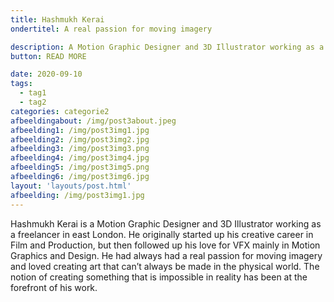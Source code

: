 ```yaml
---
title: Hashmukh Kerai
ondertitel: A real passion for moving imagery

description: A Motion Graphic Designer and 3D Illustrator working as a freelancer in east London.
button: READ MORE

date: 2020-09-10
tags:
  - tag1
  - tag2
categories: categorie2
afbeeldingabout: /img/post3about.jpeg
afbeelding1: /img/post3img1.jpg
afbeelding2: /img/post3img2.jpg
afbeelding3: /img/post3img3.png
afbeelding4: /img/post3img4.jpg
afbeelding5: /img/post3img5.png
afbeelding6: /img/post3img6.jpg
layout: 'layouts/post.html'
afbeelding: /img/post3img1.jpg
---
```


Hashmukh Kerai is a Motion Graphic Designer and 3D Illustrator working as a freelancer in east London. He originally started up his creative career in Film and Production, but then followed up his love for VFX mainly in Motion Graphics and Design. He had always had a real passion for moving imagery and loved creating art that can’t always be made in the physical world. The notion of creating something that is impossible in reality has been at the forefront of his work. 

